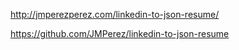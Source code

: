 http://jmperezperez.com/linkedin-to-json-resume/

https://github.com/JMPerez/linkedin-to-json-resume
